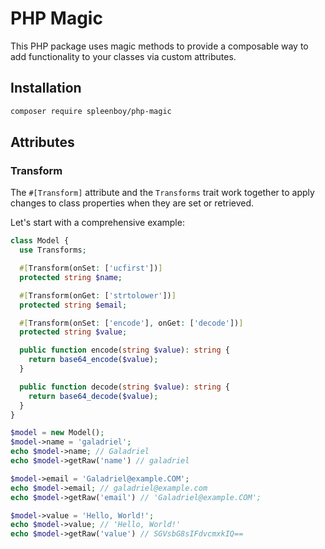 # PHP Magic

This PHP package uses magic methods to provide a composable way to add functionality to your classes via custom attributes.

## Installation

```bash
composer require spleenboy/php-magic
```

## Attributes

### Transform

The `#[Transform]` attribute and the `Transforms` trait work together to apply changes to class properties when they are set or retrieved.

Let's start with a comprehensive example:

```php
class Model {
  use Transforms;

  #[Transform(onSet: ['ucfirst'])]
  protected string $name;

  #[Transform(onGet: ['strtolower'])]
  protected string $email;

  #[Transform(onSet: ['encode'], onGet: ['decode'])]
  protected string $value;

  public function encode(string $value): string {
    return base64_encode($value);
  }

  public function decode(string $value): string {
    return base64_decode($value);
  }
}

$model = new Model();
$model->name = 'galadriel';
echo $model->name; // Galadriel
echo $model->getRaw('name') // galadriel

$model->email = 'Galadriel@example.COM';
echo $model->email; // galadriel@example.com
echo $model->getRaw('email') // 'Galadriel@example.COM';

$model->value = 'Hello, World!';
echo $model->value; // 'Hello, World!'
echo $model->getRaw('value') // SGVsbG8sIFdvcmxkIQ==
```